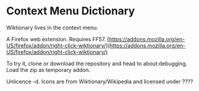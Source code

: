 # Context Menu Dictionary

Wiktionary lives in the context menu.

A Firefox web extension. Requires FF57. [https://addons.mozilla.org/en-US/firefox/addon/right-click-wiktionary/](https://addons.mozilla.org/en-US/firefox/addon/right-click-wiktionary/)

To try it, clone or download the repository and head to about:debugging. Load the zip as temporary addon.

Unlicence -d. Icons are from Wiktionary/Wikipedia and licensed under ????

